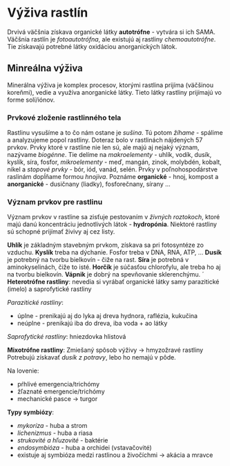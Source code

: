 # Výživa rastlín
Drvivá väčšnia získava organické látky **autotrófne** - vytvára si ich SAMA.
Väčšnia rastlín je *fotoautotrófna*, ale existujú aj rastliny *chemoautotrófne*.
Tie získavajú potrebné látky oxidáciou anorganických látok.

## Minreálna výživa
Minerálna výživa je komplex procesov, ktorými rastlina prijíma (väčšinou
koreňmi), vedie a využíva anorganické látky. Tieto látky rastliny prijímajú
vo forme solí/iónov.

### Prvkové zloženie rastlinného tela
Rastlinu vysušíme a to čo nám ostane je *sušina*. Tú potom *žíhame* - spálime
a analyzujeme popol rastliny. Doteraz bolo v rastlinách nájdených 57 prvkov.
Prvky ktoré v rastline nie len sú, ale majú aj nejaký význam, nazývame
*biogénne*. Tie delíme na *makroelementy* - uhlík, vodík, dusík, kyslík, síra,
fosfor, *mikroelementy* - meď, mangán, zinok, molybdén, kobalt, nikel a
*stopové prvky* - bór, iód, vanád, selén. Prvky v poľnohospodárstve raslinám
dopĺňame formou *hnojiva*. Poznáme **organické** - hnoj, kompost a
**anorganické** - dusičnany (liadky), fosforečnany, sírany ...

### Význam prvkov pre rastlinu
Význam prvkov v rastline sa zisťuje pestovaním v *živných roztokoch*, ktoré majú
danú koncentráciu jednotlivých látok - **hydropónia**. Niektoré rastliny sú
schopné prijímať živivy aj cez listy.

**Uhlík** je základným stavebným prvkom, získava sa pri fotosyntéze zo vzduchu.
**Kyslík** treba na dýchanie. Fosfor treba v DNA, RNA, ATP, ... **Dusík** je potrebný
na tvorbu bielkovín - čiže na rast. **Síra** je potrebná v aminokyselinách, čiže
to isté. **Horčík** je súčasťou chlorofylu, ale treba ho aj na tvorbu bielkovín.
**Vápnik** je dobrý na spevňovanie sklerenchýmu.
´
**Heterotrófne rastliny**: nevedia si vyrábať organické látky samy
	parazitické (imelo) a saprofytické rastliny

*Parazitické rastliny*:
- úplne - prenikajú aj do lyka aj dreva
	hydnora, raflézia, kukučina
- neúplne - prenikajú iba do dreva, iba voda + ao látky

*Saprofytické rastliny*:
hniezdovka hlistová

**Mixotrófne rastliny**:
Zmiešaný spôsob výživy -> hmyzožravé rastliny
Potrebujú získavať *dusík z potravy*, lebo ho nemajú v pôde.

Na lovenie:
- pŕhlivé emergencia/trichómy
- žľaznaté emergencie/trichómy
- mechanické pasce -> turgor

**Typy symbiózy**:
- *mykoríza* - huba a strom
- *lichenizmus* - huba a riasa
- *strukovité a hľuzovité* - baktérie
- *endosymbióza* - huba a orchidei (vstavačovité)
- existuje aj symbióza medzi rastlinou a živočíchmi -> akácia a mravce